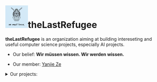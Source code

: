 # <img src="logo.png" style="zoom:10%;" />theLastRefugee 
**theLastRefugee** is an organization aiming at building intereseting and useful computer science projects, especially AI projects.


- Our belief: **Wir müssen wissen. Wir werden wissen.**

- Our member: [Yanjie Ze](https://yanjieze.com)


<details>
<summary align="left"> Our projects:</summary>
- Visual Computing
    - [NU-SSSR](https://github.com/theLastRefugee/NU-SSSR)
    - [CarPlate-Recognition](https://github.com/theLastRefugee/CarPlate-Recognition)
- Bioinformation
	- [SSR](https://github.com/theLastRefugee/SSR)
     </details>




